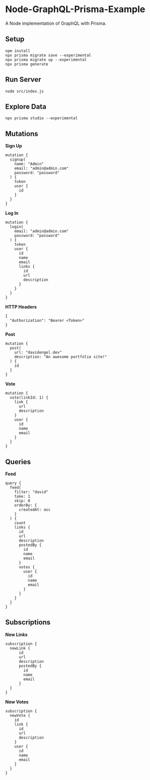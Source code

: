 # Node-GraphQL-Prisma-Example
A Node implementation of GraphQL with Prisma.

## Setup
```
npm install
npx prisma migrate save --experimental
npx prisma migrate up --experimental
npx prisma generate
```

## Run Server
```
node src/index.js
```

## Explore Data
```
npx prisma studio --experimental
```

## Mutations
**Sign Up**
```
mutation {
  signup(
    name: "Admin"
    email: "admin@admin.com"
    password: "password"
  ) {
    token
    user {
      id
    }
  }
}
```

**Log In**
```
mutation {
  login(
    email: "admin@admin.com"
    password: "password"
  ) {
    token
    user {
      id
      name
      email
      links {
        id
        url
        description
      }
    }
  }
}
```

**HTTP Headers**
```
{
  "Authorization": "Bearer <Token>"
}
```

**Post**
```
mutation {
  post(
    url: "davidengel.dev"
    description: "An awesome portfolio site!"
  ) {
    id
  }
}
```

**Vote**
```
mutation {
  vote(linkId: 1) {
    link {
      url
      description
    }
    user {
      id
      name
      email
    }
  }
}
```

## Queries
**Feed**
```
query {
  feed(
    filter: "david"
    take: 1
    skip: 0
    orderBy: {
      createdAt: asc
    }
  ) {
    count
    links {
      id
      url
      description
      postedBy {
        id
        name
        email
      }
      votes {
        user {
          id
          name
          email
        }
      }
    }
  }
}
```

## Subscriptions
**New Links**
```
subscription {
  newLink {
      id
      url
      description
      postedBy {
        id
        name
        email
      }
  }
}
```

**New Votes**
```
subscription {
  newVote {
    id
    link {
      id
      url
      description
    }
    user {
      id
      name
      email
    }
  }
}
```
